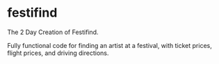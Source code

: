# festifind
The 2 Day Creation of Festifind.

Fully functional code for finding an artist at a festival, with ticket prices, flight prices, and driving directions.
